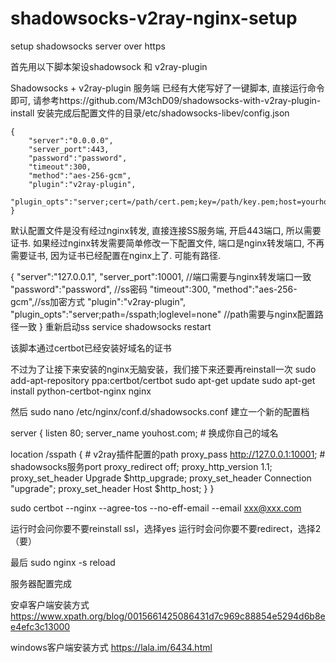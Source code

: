 # shadowsocks-v2ray-nginx-setup
setup shadowsocks server over https 


首先用以下脚本架设shadowsock 和 v2ray-plugin

Shadowsocks + v2ray-plugin 服务端
已经有大佬写好了一键脚本, 直接运行命令即可, 请参考https://github.com/M3chD09/shadowsocks-with-v2ray-plugin-install
安装完成后配置文件的目录/etc/shadowsocks-libev/config.json

    {
        "server":"0.0.0.0",
        "server_port":443,
        "password":"password",
        "timeout":300,
        "method":"aes-256-gcm",
        "plugin":"v2ray-plugin",
        "plugin_opts":"server;cert=/path/cert.pem;key=/path/key.pem;host=yourhost;loglevel=none"
    }
默认配置文件是没有经过nginx转发, 直接连接SS服务端, 开启443端口, 所以需要证书. 如果经过nginx转发需要简单修改一下配置文件, 端口是nginx转发端口, 不再需要证书, 因为证书已经配置在nginx上了. 可能有路径.

{
    "server":"127.0.0.1",
    "server_port":10001, //端口需要与nginx转发端口一致
    "password":"password", //ss密码
    "timeout":300,
    "method":"aes-256-gcm",//ss加密方式
    "plugin":"v2ray-plugin",
    "plugin_opts":"server;path=/sspath;loglevel=none" //path需要与nginx配置路径一致
}
重新启动ss service shadowsocks restart

该脚本通过certbot已经安装好域名的证书

不过为了让接下来安装的nginx无脑安装，我们接下来还要再reinstall一次
sudo add-apt-repository ppa:certbot/certbot
sudo apt-get update
sudo apt-get install python-certbot-nginx nginx

然后 sudo nano /etc/nginx/conf.d/shadowsocks.conf 建立一个新的配置档

server {
    listen       80;
    server_name  youhost.com; # 换成你自己的域名

location /sspath { # v2ray插件配置的path
    proxy_pass                  http://127.0.0.1:10001; # shadowsocks服务port
    proxy_redirect              off;
    proxy_http_version          1.1;
    proxy_set_header Upgrade    $http_upgrade;
    proxy_set_header Connection "upgrade";
    proxy_set_header Host       $http_host;
    }
}

sudo certbot --nginx --agree-tos --no-eff-email --email xxx@xxx.com

运行时会问你要不要reinstall ssl，选择yes
运行时会问你要不要redirect，选择2 （要）

最后 sudo nginx -s reload


服务器配置完成

安卓客户端安装方式
https://www.xpath.org/blog/0015661425086431d7c969c88854e5294d6b8ee4efc3c13000

windows客户端安装方式
https://lala.im/6434.html


